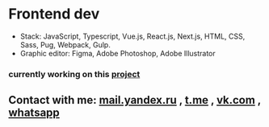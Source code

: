 
# Frontend dev  
- Stack: JavaScript, Typescript, Vue.js, React.js, Next.js, HTML, CSS, Sass, Pug, Webpack, Gulp.
- Graphic editor: Figma, Adobe Photoshop, Adobe Illustrator
### currently working on this [project](https://skaska1x1.github.io/universal/) 
<!-- # -->
## Contact with me: [mail.yandex.ru](skaska1x1@yandex.ru) , [t.me](https://t.me/sky4no_s_wami) , [vk.com](https://vk.com/sky4no_s_wami) , [whatsapp](https://clck.ru/354AWX)

<!--
**skaska1x1/skaska1x1** is a ✨ _special_ ✨ repository because its `README.md` (this file) appears on your GitHub profile.

Here are some ideas to get you started:

- 🔭 I’m currently working on ...
- 🌱 I’m currently learning ...
- 👯 I’m looking to collaborate on ...
- 🤔 I’m looking for help with ...
- 💬 Ask me about ...
- 📫 How to reach me: ...
- 😄 Pronouns: ...
- ⚡ Fun fact: ...
- ###### Mail : <skaska1x1@yandex.ru> ######
-->
 <!-- [mail]:skaska1x1@yandex.ru -->
